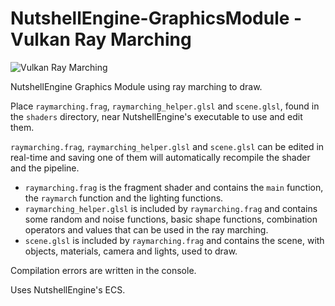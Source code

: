 # NutshellEngine-GraphicsModule - Vulkan Ray Marching
![Vulkan Ray Marching](https://i.imgur.com/7JPWwwL.png)

NutshellEngine Graphics Module using ray marching to draw.

Place ``raymarching.frag``, ``raymarching_helper.glsl`` and ``scene.glsl``, found in the ``shaders`` directory, near NutshellEngine's executable to use and edit them.

``raymarching.frag``, ``raymarching_helper.glsl`` and ``scene.glsl`` can be edited in real-time and saving one of them will automatically recompile the shader and the pipeline.

- ``raymarching.frag`` is the fragment shader and contains the ``main`` function, the ``raymarch`` function and the lighting functions.
- ``raymarching_helper.glsl`` is included by ``raymarching.frag`` and contains some random and noise functions, basic shape functions, combination operators and values that can be used in the ray marching.
- ``scene.glsl`` is included by ``raymarching.frag`` and contains the scene, with objects, materials, camera and lights, used to draw.

Compilation errors are written in the console.

Uses NutshellEngine's ECS.
